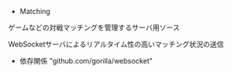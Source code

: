- Matching

ゲームなどの対戦マッチングを管理するサーバ用ソース

WebSocketサーバによるリアルタイム性の高いマッチング状況の送信


- 依存関係
"github.com/gorilla/websocket"